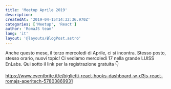 ```yaml
---
title: 'Meetup Aprile 2019'
description:
createdAt: '2019-04-15T14:32:36.970Z'
categories: ['Meetup', 'React']
author: 'RomaJS team'
lang: 'it'
layout: '@layouts/BlogPost.astro'
---
```


Anche questo mese, il terzo mercoledì di Aprile, ci si incontra. Stesso posto, stesso orario, nuovi topic!
Ci vediamo mercoledì 17 nella grande LUISS EnLabs. Qui sotto il link per la registrazione gratuita 👇

https://www.eventbrite.it/e/biglietti-react-hooks-dashboard-w-d3js-react-romajs-aperitech-57803869931
